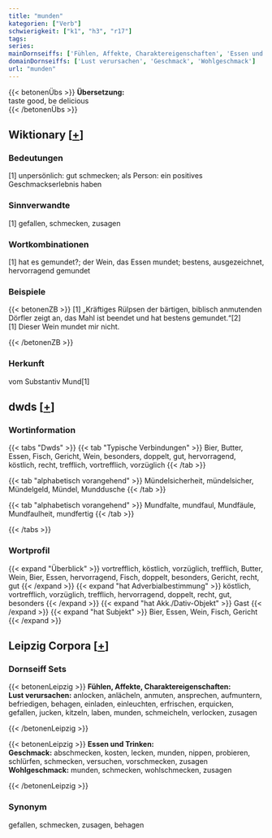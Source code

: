 ```yaml
---
title: "munden"
kategorien: ["Verb"]
schwierigkeit: ["k1", "h3", "r17"]
tags:
series:
mainDornseiffs: ['Fühlen, Affekte, Charaktereigenschaften', 'Essen und Trinken']
domainDornseiffs: ['Lust verursachen', 'Geschmack', 'Wohlgeschmack']
url: "munden"
---
```


{{< betonenÜbs >}}
**Übersetzung:**  
taste good, be delicious  
{{< /betonenÜbs >}}

## Wiktionary [[+](https://de.wiktionary.org/wiki/munden)]

### Bedeutungen
[1] unpersönlich: gut schmecken; als Person: ein positives Geschmackserlebnis haben  

### Sinnverwandte
[1] gefallen, schmecken, zusagen  

### Wortkombinationen
[1] hat es gemundet?; der Wein, das Essen mundet; bestens, ausgezeichnet, hervorragend gemundet  

### Beispiele
{{< betonenZB >}}
[1] „Kräftiges Rülpsen der bärtigen, biblisch anmutenden Dörfler zeigt an, das Mahl ist beendet und hat bestens gemundet.“[2]  
[1] Dieser Wein mundet mir nicht.  

{{< /betonenZB >}}
### Herkunft
vom Substantiv Mund[1]  



## dwds [[+](https://www.dwds.de/wb/munden)]

### Wortinformation
{{< tabs "Dwds" >}}
{{< tab "Typische Verbindungen" >}}
Bier, Butter, Essen, Fisch, Gericht, Wein, besonders, doppelt, gut, hervorragend, köstlich, recht, trefflich, vortrefflich, vorzüglich
{{< /tab >}}

{{< tab "alphabetisch vorangehend" >}}
Mündelsicherheit, mündelsicher, Mündelgeld, Mündel, Munddusche
{{< /tab >}}

{{< tab "alphabetisch vorangehend" >}}
Mundfalte, mundfaul, Mundfäule, Mundfaulheit, mundfertig
{{< /tab >}}

{{< /tabs >}}

### Wortprofil
{{< expand "Überblick" >}} vortrefflich, köstlich, vorzüglich, trefflich, Butter, Wein, Bier, Essen, hervorragend, Fisch, doppelt, besonders, Gericht, recht, gut {{< /expand >}}
{{< expand "hat Adverbialbestimmung" >}} köstlich, vortrefflich, vorzüglich, trefflich, hervorragend, doppelt, recht, gut, besonders {{< /expand >}}
{{< expand "hat Akk./Dativ-Objekt" >}} Gast {{< /expand >}}
{{< expand "hat Subjekt" >}} Bier, Essen, Wein, Fisch, Gericht {{< /expand >}}

## Leipzig Corpora [[+](https://corpora.uni-leipzig.de/en/res?word=munden&corpusId=deu_newscrawl-public_2018)]

### Dornseiff Sets
{{< betonenLeipzig >}}
**Fühlen, Affekte, Charaktereigenschaften:**  
**Lust verursachen:** anlocken, anlächeln, anmuten, ansprechen, aufmuntern, befriedigen, behagen, einladen, einleuchten, erfrischen, erquicken, gefallen, jucken, kitzeln, laben, munden, schmeicheln, verlocken, zusagen  

{{< /betonenLeipzig >}}


{{< betonenLeipzig >}}
**Essen und Trinken:**  
**Geschmack:** abschmecken, kosten, lecken, munden, nippen, probieren, schlürfen, schmecken, versuchen, vorschmecken, zusagen  
**Wohlgeschmack:** munden, schmecken, wohlschmecken, zusagen  

{{< /betonenLeipzig >}}

### Synonym
gefallen, schmecken, zusagen, behagen


